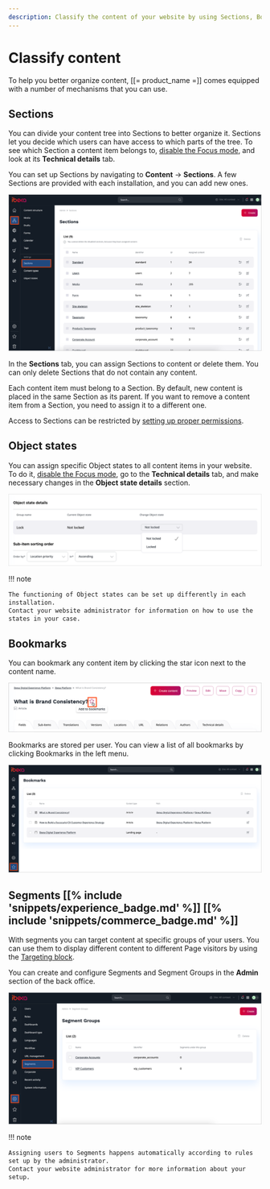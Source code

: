 ```yaml
---
description: Classify the content of your website by using Sections, Bookmarks, or Segments.
---
```


# Classify content

To help you better organize content, [[= product_name =]] comes equipped with a number of mechanisms that you can use.

## Sections

You can divide your content tree into Sections to better organize it.
Sections let you decide which users can have access to which parts of the tree.
To see which Section a content item belongs to, [disable the Focus mode](../../getting_started/discover_ui.md#disable-focus-mode), and look at its **Technical details** tab.

You can set up Sections by navigating to **Content** -> **Sections**.
A few Sections are provided with each installation, and you can add new ones.

![List of Sections](img/sections.png "List of Sections")

In the **Sections** tab, you can assign Sections to content or delete them.
You can only delete Sections that do not contain any content.

Each content item must belong to a Section. By default, new content is placed in the same Section as its parent.
If you want to remove a content item from a Section, you need to assign it to a different one.

Access to Sections can be restricted by [setting up proper permissions](../../permission_management/work_with_permissions.md).

## Object states

You can assign specific Object states to all content items in your website.
To do it, [disable the Focus mode](../../getting_started/discover_ui.md#disable-focus-mode), go to the **Technical details** tab, and make necessary changes in the **Object state details** section.

![Object state details](img/object_state_details.png)

!!! note

    The functioning of Object states can be set up differently in each installation.
    Contact your website administrator for information on how to use the states in your case.

## Bookmarks

You can bookmark any content item by clicking the star icon next to the content name.

![Bookmark icon](img/bookmark_icon.png)

Bookmarks are stored per user. You can view a list of all bookmarks by clicking Bookmarks in the left menu.

![Bookmark screen](img/bookmarks.png)

## Segments [[% include 'snippets/experience_badge.md' %]] [[% include 'snippets/commerce_badge.md' %]]

With segments you can target content at specific groups of your users.
You can use them to display different content to different Page visitors by using the [Targeting block](create_edit_pages.md#targeting-block).

You can create and configure Segments and Segment Groups in the **Admin** section of the back office.

![Segment groups](img/admin_panel_segment_groups.png "Segment groups")

!!! note

    Assigning users to Segments happens automatically according to rules set up by the administrator.
    Contact your website administrator for more information about your setup.
